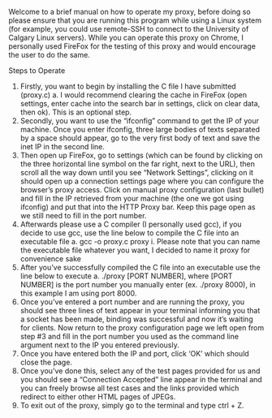 Welcome to a brief manual on how to operate my proxy, before doing so please ensure that you are
running this program while using a Linux system (for example, you could use remote-SSH to connect to
the University of Calgary Linux servers). While you can operate this proxy on Chrome, I personally used
FireFox for the testing of this proxy and would encourage the user to do the same.



Steps to Operate

1. Firstly, you want to begin by installing the C file I have submitted (proxy.c)
a. I would recommend clearing the cache in FireFox (open settings, enter cache into the
search bar in settings, click on clear data, then ok). This is an optional step.
2. Secondly, you want to use the “ifconfig” command to get the IP of your machine. Once you enter
ifconfig, three large bodies of texts separated by a space should appear, go to the very first body
of text and save the inet IP in the second line.
3. Then open up FireFox, go to settings (which can be found by clicking on the three horizontal line
symbol on the far right, next to the URL), then scroll all the way down until you see “Network
Settings”, clicking on it should open up a connection settings page where you can configure the
browser’s proxy access. Click on manual proxy configuration (last bullet) and fill in the IP
retrieved from your machine (the one we got using ifconfig) and put that into the HTTP Proxy
bar. Keep this page open as we still need to fill in the port number.
4. Afterwards please use a C compiler (I personally used gcc), if you decide to use gcc, use the line
below to compile the C file into an executable file
a. gcc -o proxy.c proxy
i. Please note that you can name the executable file whatever you want, I decided to
name it proxy for convenience sake
5. After you’ve successfully compiled the C file into an executable use the line below to execute
a. ./proxy [PORT NUMBER], where [PORT NUMBER] is the port number you manually
enter (ex. ./proxy 8000), in this example I am using port 8000.
6. Once you’ve entered a port number and are running the proxy, you should see three lines of text
appear in your terminal informing you that a socket has been made, binding was successful and
now it’s waiting for clients. Now return to the proxy configuration page we left open from step
#3 and fill in the port number you used as the command line argument next to the IP you entered
previously.
7. Once you have entered both the IP and port, click ‘OK’ which should close the page.
8. Once you’ve done this, select any of the test pages provided for us and you should see a
“Connection Accepted” line appear in the terminal and you can freely browse all test cases and
the links provided which redirect to either other HTML pages of JPEGs.
9. To exit out of the proxy, simply go to the terminal and type ctrl + Z.
